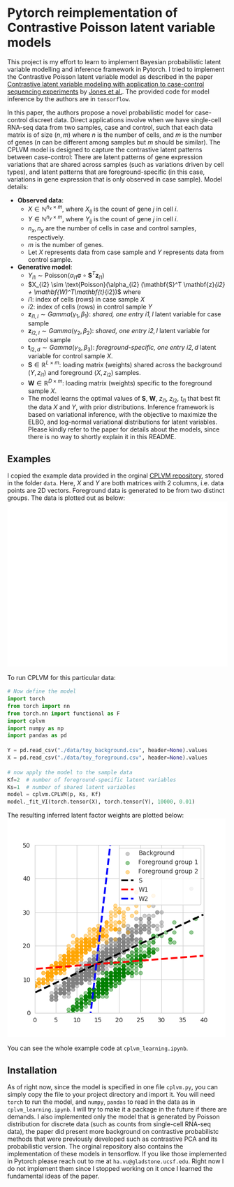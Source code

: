 # Pytorch reimplementation of Contrastive Poisson latent variable models

This project is my effort to learn to implement Bayesian probabilistic latent variable modelling and inference framework in Pytorch. I tried to implement the Contrastive Poisson latent variable model as described in the paper [Contrastive latent variable modeling with application to case-control sequencing experiments](https://arxiv.org/abs/2102.06731) by [Jones et al.](https://github.com/andrewcharlesjones/cplvm/tree/main?tab=readme-ov-file). The provided code for model inference by the authors are in ```tensorflow```. 

In this paper, the authors propose a novel probabilistic model for case-control discreet data. Direct applications involve when we have single-cell RNA-seq data from two samples, case and control, such that each data matrix is of size $(n,m)$ where $n$ is the number of cells, and $m$ is the number of genes ($n$ can be different among samples but $m$ should be similar). The CPLVM model is designed to capture the contrastive latent patterns between case-control: There are latent patterns of gene expression variations that are shared across samples (such as variations driven by cell types), and latent patterns that are foreground-specific (in this case, variations in gene expression that is only observed in case sample). Model details: 

- **Observed data**: 
  - $X \in \mathbb{N}^{n_x \times m}$, where $X_{ij}$ is the count of gene $j$ in cell $i$.
  - $Y \in \mathbb{N}^{n_y \times m}$, where $Y_{ij}$ is the count of gene $j$ in cell $i$.
  - $n_x, n_y$ are the number of cells in case and control samples, respectively.
  - $m$ is the number of genes.
  - Let $X$ represents data from case sample and $Y$ represents data from control sample.
- **Generative model**:
    - $Y_{i1} \sim \text{Poisson}(\alpha_{i1}\mathbf{\sigma} \circ \mathbf{S}^T \mathbf{z}_{i1})$
    - $X_{i2} \sim \text{Poisson}(\alpha_{i2} (\mathbf{S}^T \mathbf{z}_{i2} + \mathbf{W)^T\mathbf{t}_{i2})$
  where 
    - $i1$: index of cells (rows) in case sample $X$
    - $i2$: index of cells (rows) in control sample $Y$
    - $\mathbf{z}_{i1,l } \sim Gamma(\gamma_1, \beta_1)$: *shared, one entry $i1,l$* latent variable for case sample
    - $\mathbf{z}_{i2, l} \sim Gamma(\gamma_2, \beta_2)$: *shared, one entry $i2,l$* latent variable for control sample
    - $\mathbf{t}_{i2, d} \sim Gamma(\gamma_3, \beta_3)$: *foreground-specific, one entry ${i2, d}$* latent variable for control sample $X$. 
    - $\mathbf{S} \in \mathbb{R}^{L \times m}$: loading matrix (weights) shared across the background ($Y, z_{i1}$) and foreground ($X, z_{i2}$) samples. 
    - $\mathbf{W} \in \mathbb{R}^{D \times m}$: loading matrix (weights) specific to the foreground sample $X$.
    - The model learns the optimal values of $\mathbf{S}$, $\mathbf{W}$, $z_{i1}$, $z_{i2}$, $t_{i1}$ that best fit the data $X$ and $Y$, with prior distributions. Inference framework is based on variational inference, with the objective to maximize the ELBO, and log-normal variational distributions for latent variables. Please kindly refer to the paper for details about the models, since there is no way to shortly explain it in this README. 

## Examples

I copied the example data provided in the orginal [CPLVM repository](https://github.com/andrewcharlesjones/cplvm/tree/main), stored in the folder ```data```. Here, $X$ and $Y$ are both matrices with 2 columns, i.e. data points are 2D vectors. Foreground data is generated to be from two distinct groups. The data is plotted out as below:
![Data](./figures/toy_data.png)

To run CPLVM for this particular data:
```python
# Now define the model
import torch
from torch import nn
from torch.nn import functional as F
import cplvm
import numpy as np
import pandas as pd

Y = pd.read_csv("./data/toy_background.csv", header=None).values
X = pd.read_csv("./data/toy_foreground.csv", header=None).values

# now apply the model to the sample data
Kf=2  # number of foreground-specific latent variables
Ks=1  # number of shared latent variables
model = cplvm.CPLVM(p, Ks, Kf)
model._fit_VI(torch.tensor(X), torch.tensor(Y), 10000, 0.01)
```
The resulting inferred latent factor weights are plotted below:
![Infered contrastive model latent weights $S$ and $W$](./figures/toy_data_inferred.png)

You can see the whole example code at ```cplvm_learning.ipynb```.

## Installation
As of right now, since the model is specified in one file ```cplvm.py```, you can simply copy the file to your project directory and import it. You will need ```torch``` to run the model, and ```numpy```, ```pandas``` to read in the data as in ```cplvm_learning.ipynb```. I will try to make it a package in the future if there are demands. I also implemented only the model that is generated by Poisson distribution for discrete data (such as counts from single-cell RNA-seq data), the paper did present more background on contrastive probabilistc methods that were previously developed such as contrastive PCA and its probabilistic version. The orginal repository also contains the implementation of these models in tensorflow. If you like those implemented in Pytorch please reach out to me at ```ha.vu@gladstone.ucsf.edu```. Right now I do not implement them since I stopped working on it once I learned the fundamental ideas of the paper. 